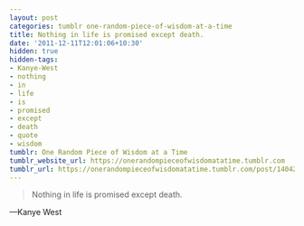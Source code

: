 ```yaml
---
layout: post
categories: tumblr one-random-piece-of-wisdom-at-a-time
title: Nothing in life is promised except death.
date: '2011-12-11T12:01:06+10:30'
hidden: true
hidden-tags:
- Kanye-West
- nothing
- in
- life
- is
- promised
- except
- death
- quote
- wisdom
tumblr: One Random Piece of Wisdom at a Time
tumblr_website_url: https://onerandompieceofwisdomatatime.tumblr.com
tumblr_url: https://onerandompieceofwisdomatatime.tumblr.com/post/14042033783/nothing-in-life-is-promised-except-death
---
```

> Nothing in life is promised except death.

—Kanye West
